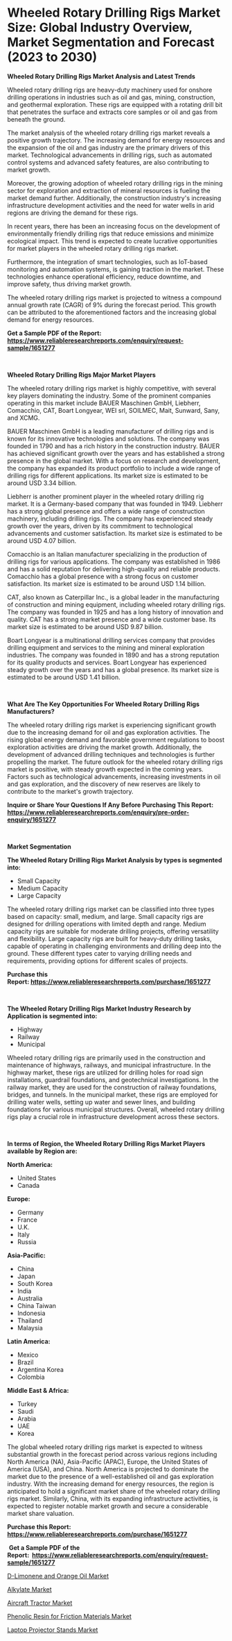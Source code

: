 <p><h1>Wheeled Rotary Drilling Rigs Market Size: Global Industry Overview, Market Segmentation and Forecast (2023 to 2030)</h1></p><p><strong>Wheeled Rotary Drilling Rigs Market Analysis and Latest Trends</strong></p>
<p><p>Wheeled rotary drilling rigs are heavy-duty machinery used for onshore drilling operations in industries such as oil and gas, mining, construction, and geothermal exploration. These rigs are equipped with a rotating drill bit that penetrates the surface and extracts core samples or oil and gas from beneath the ground.</p><p>The market analysis of the wheeled rotary drilling rigs market reveals a positive growth trajectory. The increasing demand for energy resources and the expansion of the oil and gas industry are the primary drivers of this market. Technological advancements in drilling rigs, such as automated control systems and advanced safety features, are also contributing to market growth.</p><p>Moreover, the growing adoption of wheeled rotary drilling rigs in the mining sector for exploration and extraction of mineral resources is fueling the market demand further. Additionally, the construction industry's increasing infrastructure development activities and the need for water wells in arid regions are driving the demand for these rigs.</p><p>In recent years, there has been an increasing focus on the development of environmentally friendly drilling rigs that reduce emissions and minimize ecological impact. This trend is expected to create lucrative opportunities for market players in the wheeled rotary drilling rigs market.</p><p>Furthermore, the integration of smart technologies, such as IoT-based monitoring and automation systems, is gaining traction in the market. These technologies enhance operational efficiency, reduce downtime, and improve safety, thus driving market growth.</p><p>The wheeled rotary drilling rigs market is projected to witness a compound annual growth rate (CAGR) of 9% during the forecast period. This growth can be attributed to the aforementioned factors and the increasing global demand for energy resources.</p></p>
<p><strong>Get a Sample PDF of the Report:&nbsp; <a href="https://www.reliableresearchreports.com/enquiry/request-sample/1651277">https://www.reliableresearchreports.com/enquiry/request-sample/1651277</a></strong></p>
<p>&nbsp;</p>
<p><strong>Wheeled Rotary Drilling Rigs Major Market Players</strong></p>
<p><p>The wheeled rotary drilling rigs market is highly competitive, with several key players dominating the industry. Some of the prominent companies operating in this market include BAUER Maschinen GmbH, Liebherr, Comacchio, CAT, Boart Longyear, WEI srl, SOILMEC, Mait, Sunward, Sany, and XCMG.</p><p>BAUER Maschinen GmbH is a leading manufacturer of drilling rigs and is known for its innovative technologies and solutions. The company was founded in 1790 and has a rich history in the construction industry. BAUER has achieved significant growth over the years and has established a strong presence in the global market. With a focus on research and development, the company has expanded its product portfolio to include a wide range of drilling rigs for different applications. Its market size is estimated to be around USD 3.34 billion.</p><p>Liebherr is another prominent player in the wheeled rotary drilling rig market. It is a Germany-based company that was founded in 1949. Liebherr has a strong global presence and offers a wide range of construction machinery, including drilling rigs. The company has experienced steady growth over the years, driven by its commitment to technological advancements and customer satisfaction. Its market size is estimated to be around USD 4.07 billion.</p><p>Comacchio is an Italian manufacturer specializing in the production of drilling rigs for various applications. The company was established in 1986 and has a solid reputation for delivering high-quality and reliable products. Comacchio has a global presence with a strong focus on customer satisfaction. Its market size is estimated to be around USD 1.14 billion.</p><p>CAT, also known as Caterpillar Inc., is a global leader in the manufacturing of construction and mining equipment, including wheeled rotary drilling rigs. The company was founded in 1925 and has a long history of innovation and quality. CAT has a strong market presence and a wide customer base. Its market size is estimated to be around USD 9.87 billion.</p><p>Boart Longyear is a multinational drilling services company that provides drilling equipment and services to the mining and mineral exploration industries. The company was founded in 1890 and has a strong reputation for its quality products and services. Boart Longyear has experienced steady growth over the years and has a global presence. Its market size is estimated to be around USD 1.41 billion.</p></p>
<p>&nbsp;</p>
<p><strong>What Are The Key Opportunities For Wheeled Rotary Drilling Rigs Manufacturers?</strong></p>
<p><p>The wheeled rotary drilling rigs market is experiencing significant growth due to the increasing demand for oil and gas exploration activities. The rising global energy demand and favorable government regulations to boost exploration activities are driving the market growth. Additionally, the development of advanced drilling techniques and technologies is further propelling the market. The future outlook for the wheeled rotary drilling rigs market is positive, with steady growth expected in the coming years. Factors such as technological advancements, increasing investments in oil and gas exploration, and the discovery of new reserves are likely to contribute to the market's growth trajectory.</p></p>
<p><strong>Inquire or Share Your Questions If Any Before Purchasing This Report: <a href="https://www.reliableresearchreports.com/enquiry/pre-order-enquiry/1651277">https://www.reliableresearchreports.com/enquiry/pre-order-enquiry/1651277</a></strong></p>
<p>&nbsp;</p>
<p><strong>Market Segmentation</strong></p>
<p><strong>The Wheeled Rotary Drilling Rigs Market Analysis by types is segmented into:</strong></p>
<p><ul><li>Small Capacity</li><li>Medium Capacity</li><li>Large Capacity</li></ul></p>
<p><p>The wheeled rotary drilling rigs market can be classified into three types based on capacity: small, medium, and large. Small capacity rigs are designed for drilling operations with limited depth and range. Medium capacity rigs are suitable for moderate drilling projects, offering versatility and flexibility. Large capacity rigs are built for heavy-duty drilling tasks, capable of operating in challenging environments and drilling deep into the ground. These different types cater to varying drilling needs and requirements, providing options for different scales of projects.</p></p>
<p><strong>Purchase this Report:&nbsp;<a href="https://www.reliableresearchreports.com/purchase/1651277">https://www.reliableresearchreports.com/purchase/1651277</a></strong></p>
<p>&nbsp;</p>
<p><strong>The Wheeled Rotary Drilling Rigs Market Industry Research by Application is segmented into:</strong></p>
<p><ul><li>Highway</li><li>Railway</li><li>Municipal</li></ul></p>
<p><p>Wheeled rotary drilling rigs are primarily used in the construction and maintenance of highways, railways, and municipal infrastructure. In the highway market, these rigs are utilized for drilling holes for road sign installations, guardrail foundations, and geotechnical investigations. In the railway market, they are used for the construction of railway foundations, bridges, and tunnels. In the municipal market, these rigs are employed for drilling water wells, setting up water and sewer lines, and building foundations for various municipal structures. Overall, wheeled rotary drilling rigs play a crucial role in infrastructure development across these sectors.</p></p>
<p>&nbsp;</p>
<p><strong>In terms of Region, the Wheeled Rotary Drilling Rigs Market Players available by Region are:</strong></p>
<p>
    <p> <strong> North America: </strong>
        <ul>
            <li>United States</li>
            <li>Canada</li>
        </ul>
        </p> 
    <p> <strong> Europe: </strong>
        <ul>
            <li>Germany</li>
            <li>France</li>
            <li>U.K.</li>
            <li>Italy</li>
            <li>Russia</li>
        </ul>
        </p> 
    <p> <strong> Asia-Pacific: </strong>
        <ul>
            <li>China</li>
            <li>Japan</li>
            <li>South Korea</li>
            <li>India</li>
            <li>Australia</li>
            <li>China Taiwan</li>
            <li>Indonesia</li>
            <li>Thailand</li>
            <li>Malaysia</li>
        </ul>
        </p> 
    <p> <strong> Latin America: </strong>
        <ul>
            <li>Mexico</li>
            <li>Brazil</li>
            <li>Argentina Korea</li>
            <li>Colombia</li>
        </ul>
        </p> 
    <p> <strong> Middle East & Africa: </strong>
        <ul>
            <li>Turkey</li>
            <li>Saudi</li>
            <li>Arabia</li>
            <li>UAE</li>
            <li>Korea</li>
        </ul>
    </p>
    </p>
<p><p>The global wheeled rotary drilling rigs market is expected to witness substantial growth in the forecast period across various regions including North America (NA), Asia-Pacific (APAC), Europe, the United States of America (USA), and China. North America is projected to dominate the market due to the presence of a well-established oil and gas exploration industry. With the increasing demand for energy resources, the region is anticipated to hold a significant market share of the wheeled rotary drilling rigs market. Similarly, China, with its expanding infrastructure activities, is expected to register notable market growth and secure a considerable market share valuation.</p></p>
<p><strong>Purchase this Report: <a href="https://www.reliableresearchreports.com/purchase/1651277">https://www.reliableresearchreports.com/purchase/1651277</a></strong></p>
<p>&nbsp;<strong>Get a Sample PDF of the Report:&nbsp;&nbsp;<a href="https://www.reliableresearchreports.com/enquiry/request-sample/1651277">https://www.reliableresearchreports.com/enquiry/request-sample/1651277</a></strong></p>
<p><strong></strong></p>
<p><p><a href="https://www.linkedin.com/pulse/d-limonene-orange-oil-market-research-report-unlocks-analysis/">D-Limonene and Orange Oil Market</a></p><p><a href="https://medium.com/@mayrussel1912/alkylate-market-size-growth-forecast-2023-2030-94df03449e55">Alkylate Market</a></p><p><a href="https://medium.com/@beauhagenes2023/aircraft-tractor-market-size-growth-forecast-2023-2030-22e7be30c741">Aircraft Tractor Market</a></p><p><a href="https://www.linkedin.com/pulse/phenolic-resin-friction-materials-market-size-2023-2030/">Phenolic Resin for Friction Materials Market</a></p><p><a href="https://www.linkedin.com/pulse/laptop-projector-stands-market-size-2023-2030-global-dp0fe/">Laptop Projector Stands Market</a></p></p>